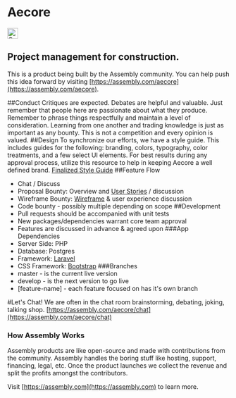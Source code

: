 # Aecore

<a href="https://assembly.com/aecore/bounties?utm_campaign=assemblage&utm_source=aecore&utm_medium=repo_badge"><img src="https://asm-badger.herokuapp.com/aecore/badges/tasks.svg" height="24px" alt="Open Tasks" /></a>

## Project management for construction.

This is a product being built by the Assembly community. You can help push this idea forward by visiting [https://assembly.com/aecore](https://assembly.com/aecore).

##Conduct
Critiques are expected. Debates are helpful and valuable. Just remember that people here are passionate about what they produce. Remember to phrase things respectfully and maintain a level of consideration. Learning from one another and trading knowledge is just as important as any bounty. This is not a competition and every opinion is valued.
##Design
To synchronize our efforts, we have a style guide. This includes guides for the following: branding, colors, typography, color treatments, and a few select UI elements. For best results during any approval process, utilize this resource to help in keeping Aecore a well defined brand.
[Finalized Style Guide](https://d1015h9unskp4y.cloudfront.net/attachments/0c82c1b9-2379-4a27-8be9-24b621cf99ed/aecore-style-guide.pdf)
##Feature Flow
- Chat / Discuss
- Proposal Bounty: Overview and [User Stories](http://en.wikipedia.org/wiki/User_story#Examples) / discussion
- Wireframe Bounty: [Wireframe](http://www.flickr.com/photos/doos/3931846833/) & user experience discussion
- Code bounty - possibly multiple depending on scope
##Development
- Pull requests should be accompanied with unit tests
- New packages/dependencies warrant core team approval
- Features are discussed in advance & agreed upon
###App Dependencies
- Server Side: PHP
- Database: Postgres
- Framework: [Laravel](http://laravel.com/)
- CSS Framework: [Bootstrap](http://www.getbootstrap.com)
###Branches
- master - is the current live version
- develop - is the next version to go live
- [feature-name] - each feature focused on has it's own branch

#Let's Chat!
We are often in the chat room brainstorming, debating, joking, talking shop. [https://assembly.com/aecore/chat](https://assembly.com/aecore/chat)


### How Assembly Works

Assembly products are like open-source and made with contributions from the community. Assembly handles the boring stuff like hosting, support, financing, legal, etc. Once the product launches we collect the revenue and split the profits amongst the contributors.

Visit [https://assembly.com](https://assembly.com) to learn more.
